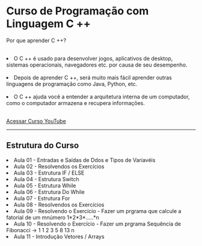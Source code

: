 #   Curso de  Programação com Linguagem C ++

  Por que aprender C ++? <br><br>
<li>O C ++ é usado para desenvolver jogos, aplicativos de desktop, sistemas operacionais, navegadores etc. por causa de seu desempenho.</li><br>
<li>Depois de aprender C ++, será muito mais fácil aprender outras linguagens de programação como Java, Python, etc.</li><br>
<li>O C ++ ajuda você a entender a arquitetura interna de um computador, como o computador armazena e recupera informações.</li><br>

<a href="https://www.youtube.com/watch?v=yHbFhAyOqZQ" target="_blank"> Acessar Curso YouTube</a>

<hr>
<h2> Estrutura do Curso</h2>

<li>Aula 01 - Entradas e Saídas de Ddos e Tipos de Variavéis </li>
<li>Aula 02 - Resolvendos os Exercícios </li>
<li>Aula 03 - Estrutura IF / ELSE </li>
<li>Aula 04 - Estrutura Switch </li>
<li>Aula 05 - Estrutura While </li>
<li>Aula 06 - Estrutura Do While </li>
<li>Aula 07 - Estrutura  For</li>
<li>Aula 08 - Resolvendos os Exercícios </li>
<li>Aula 09 - Resolvendo o Exercício - Fazer um prgrama que calcule a fatorial de um mnúmero 1*2*3*.....*n </li>
<li>Aula 10 - Resolvendo o Exercício - Fazer um prgrama Sequência de Fibonacci -> 1 1 2 3 5 8 13 n  </li>
<li>Aula 11 - Introdução Vetores / Arrays </li>
